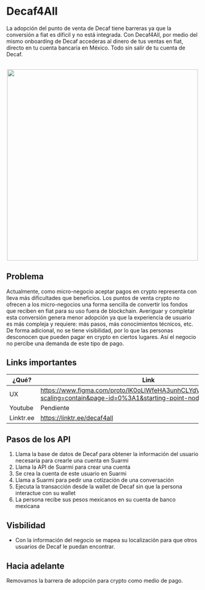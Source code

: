 #  Decaf4All

La adopción del punto de venta de Decaf tiene barreras ya que la conversión a fiat es dificil y no está integrada. 
Con Decaf4All, por medio del mismo onboarding de Decaf accederas al dinero de tus ventas en fiat, directo en tu cuenta bancaria en México. 
Todo sin salir de tu cuenta de Decaf.

<p align="center">
    <br>
    <img src="img/sanwis.png" width="500"/>
    <br>
<p>

## Problema
Actualmente, como micro-negocio aceptar pagos en crypto representa con lleva más dificultades que beneficios. 
Los puntos de venta crypto no ofrecen a los micro-negocios una forma sencilla de convertir los fondos que reciben en fiat para su uso fuera de blockchain.
Averiguar y completar esta conversión genera menor adopción ya que la experiencia de usuario es más compleja y requiere: 
más pasos, más conocimientos técnicos, etc. 
De forma adicional, no se tiene visibilidad, por lo que las personas desconocen que pueden pagar en crypto en ciertos lugares.
Así el negocio no percibe una demanda de este tipo de pago. 
## Links importantes

| ¿Qué? | Link |
|---|---|
| UX | https://www.figma.com/proto/lK0oLlWfeHA3unhCLYdVLd/Etherfuse2023?scaling=contain&page-id=0%3A1&starting-point-node-id=227%3A983 |
| Youtube | Pendiente |
| Linktr.ee | https://linktr.ee/decaf4all |


## Pasos de los API

1. Llama la base de datos de Decaf para obtener la información del usuario necesaria para crearle una cuenta en Suarmi
2. Llama la API de Suarmi para crear una cuenta
3. Se crea la cuenta de este usuario en Suarmi
4. Llama a Suarmi para pedir una cotización de una conversación 
5. Ejecuta la transacción desde la wallet de Decaf sin que la persona interactue con su wallet
6. La persona recibe sus pesos mexicanos en su cuenta de banco mexicana

## Visbilidad
- Con la información del negocio se mapea su localización para que otros usuarios de Decaf le puedan encontrar. 

## Hacia adelante
Removamos la barrera de adopción para crypto como medio de pago.
